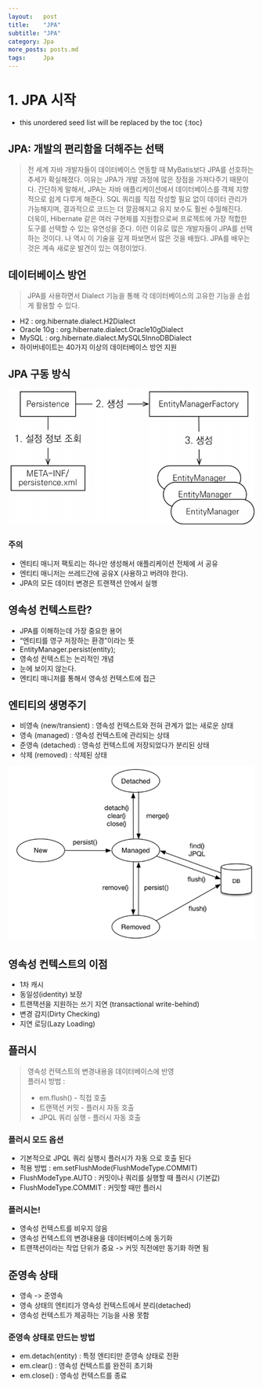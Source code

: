 ```yaml
---
layout:   post
title:    "JPA"
subtitle: "JPA"
category: Jpa
more_posts: posts.md
tags:     Jpa
---
```

# 1. JPA 시작

<!--more-->
<!-- Table of contents -->
* this unordered seed list will be replaced by the toc
{:toc}

<!-- text -->

## JPA: 개발의 편리함을 더해주는 선택  
> 전 세계 자바 개발자들이 데이터베이스 연동할 때 MyBatis보다 JPA를 선호하는 추세가 확실해졌다. 이유는 JPA가 개발 과정에 많은 장점을 가져다주기 때문이다. 간단하게 말해서, JPA는 자바 애플리케이션에서 데이터베이스를 객체 지향적으로 쉽게 다루게 해준다. SQL 쿼리를 직접 작성할 필요 없이 데이터 관리가 가능해지며, 결과적으로 코드는 더 깔끔해지고 유지 보수도 훨씬 수월해진다.  
> 더욱이, Hibernate 같은 여러 구현체를 지원함으로써 프로젝트에 가장 적합한 도구를 선택할 수 있는 유연성을 준다. 이런 이유로 많은 개발자들이 JPA를 선택하는 것이다. 나 역시 이 기술을 깊게 파보면서 많은 것을 배웠다. JPA를 배우는 것은 계속 새로운 발견이 있는 여정이었다.
  
## 데이터베이스 방언
> JPA를 사용하면서 Dialect 기능을 통해 각 데이터베이스의 고유한 기능을 손쉽게 활용할 수 있다.  
- H2 : org.hibernate.dialect.H2Dialect 
- Oracle 10g : org.hibernate.dialect.Oracle10gDialect 
- MySQL : org.hibernate.dialect.MySQL5InnoDBDialect
- 하이버네이트는 40가지 이상의 데이터베이스 방언 지원

## JPA 구동 방식
![alt text](image.png)

### 주의  
- 엔티티 매니저 팩토리는 하나만 생성해서 애플리케이션 전체에 서 공유
- 엔티티 매니저는 쓰레드간에 공유X (사용하고 버려야 한다).
- JPA의 모든 데이터 변경은 트랜잭션 안에서 실행

## 영속성 컨텍스트란?
- JPA를 이해하는데 가장 중요한 용어
- “엔티티를 영구 저장하는 환경”이라는 뜻
- EntityManager.persist(entity);
- 영속성 컨텍스트는 논리적인 개념
- 눈에 보이지 않는다.
- 엔티티 매니저를 통해서 영속성 컨텍스트에 접근

## 엔티티의 생명주기
- 비영속 (new/transient) : 영속성 컨텍스트와 전혀 관계가 없는 새로운 상태
- 영속 (managed) : 영속성 컨텍스트에 관리되는 상태
- 준영속 (detached) : 영속성 컨텍스트에 저장되었다가 분리된 상태
- 삭제 (removed)  : 삭제된 상태

![alt text](image-1.png)

## 영속성 컨텍스트의 이점
- 1차 캐시
- 동일성(identity) 보장
- 트랜잭션을 지원하는 쓰기 지연 (transactional write-behind)
- 변경 감지(Dirty Checking)
- 지연 로딩(Lazy Loading)

## 플러시
> 영속성 컨텍스트의 변경내용을 데이터베이스에 반영  
> 플러시 방법 :  
> - em.flush() - 직접 호출
> - 트랜잭션 커밋 - 플러시 자동 호출
> - JPQL 쿼리 실행 - 플러시 자동 호출

### 플러시 모드 옵션
- 기본적으로 JPQL 쿼리 실행시 플러시가 자동 으로 호출 된다
- 적용 방법 : em.setFlushMode(FlushModeType.COMMIT)
- FlushModeType.AUTO : 커밋이나 쿼리를 실행할 때 플러시 (기본값)
- FlushModeType.COMMIT : 커밋할 때만 플러시

### 플러시는!
- 영속성 컨텍스트를 비우지 않음
- 영속성 컨텍스트의 변경내용을 데이터베이스에 동기화
- 트랜잭션이라는 작업 단위가 중요 -> 커밋 직전에만 동기화 하면 됨

## 준영속 상태
- 영속 -> 준영속
- 영속 상태의 엔티티가 영속성 컨텍스트에서 분리(detached)
- 영속성 컨텍스트가 제공하는 기능을 사용 못함

### 준영속 상태로 만드는 방법
- em.detach(entity) : 특정 엔티티만 준영속 상태로 전환
- em.clear() : 영속성 컨텍스트를 완전히 초기화
- em.close() : 영속성 컨텍스트를 종료

